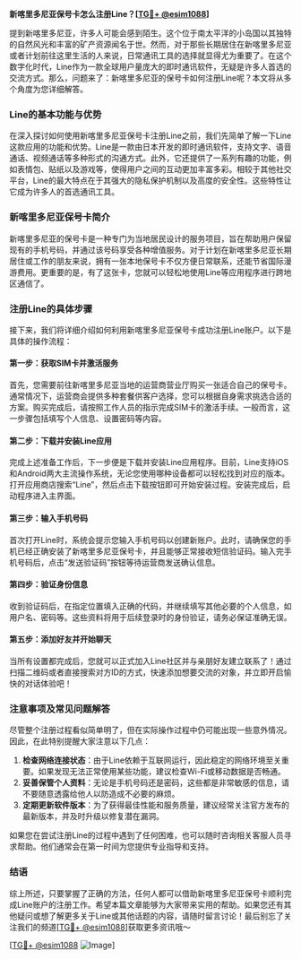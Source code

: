**新喀里多尼亚保号卡怎么注册Line？[[TG💪+ @esim1088](https://t.me/s/esim1088)]**

提到新喀里多尼亚，许多人可能会感到陌生。这个位于南太平洋的小岛国以其独特的自然风光和丰富的矿产资源闻名于世。然而，对于那些长期居住在新喀里多尼亚或者计划前往这里生活的人来说，日常通讯工具的选择就显得尤为重要了。在这个数字化时代，Line作为一款全球用户量庞大的即时通讯软件，无疑是许多人首选的交流方式。那么，问题来了：新喀里多尼亚的保号卡如何注册Line呢？本文将从多个角度为您详细解答。

### Line的基本功能与优势

在深入探讨如何使用新喀里多尼亚保号卡注册Line之前，我们先简单了解一下Line这款应用的功能和优势。Line是一款由日本开发的即时通讯软件，支持文字、语音通话、视频通话等多种形式的沟通方式。此外，它还提供了一系列有趣的功能，例如表情包、贴纸以及游戏等，使得用户之间的互动更加丰富多彩。相较于其他社交平台，Line的最大特点在于其强大的隐私保护机制以及高度的安全性。这些特性让它成为许多人的首选通讯工具。

### 新喀里多尼亚保号卡简介

新喀里多尼亚的保号卡是一种专门为当地居民设计的服务项目，旨在帮助用户保留现有的手机号码，并通过该号码享受各种增值服务。对于计划在新喀里多尼亚长期居住或工作的朋友来说，拥有一张本地保号卡不仅方便日常联系，还能节省国际漫游费用。更重要的是，有了这张卡，您就可以轻松地使用Line等应用程序进行跨地区通信了。

### 注册Line的具体步骤

接下来，我们将详细介绍如何利用新喀里多尼亚保号卡成功注册Line账户。以下是具体的操作流程：

#### 第一步：获取SIM卡并激活服务
首先，您需要前往新喀里多尼亚当地的运营商营业厅购买一张适合自己的保号卡。通常情况下，运营商会提供多种套餐供客户选择，您可以根据自身需求挑选合适的方案。购买完成后，请按照工作人员的指示完成SIM卡的激活手续。一般而言，这一步骤包括填写个人信息、设置密码等内容。

#### 第二步：下载并安装Line应用
完成上述准备工作后，下一步便是下载并安装Line应用程序。目前，Line支持iOS和Android两大主流操作系统，无论您使用哪种设备都可以轻松找到对应的版本。打开应用商店搜索“Line”，然后点击下载按钮即可开始安装过程。安装完成后，启动程序进入主界面。

#### 第三步：输入手机号码
首次打开Line时，系统会提示您输入手机号码以创建新账户。此时，请确保您的手机已经正确安装了新喀里多尼亚保号卡，并且能够正常接收短信验证码。输入完手机号码后，点击“发送验证码”按钮等待运营商发送确认信息。

#### 第四步：验证身份信息
收到验证码后，在指定位置填入正确的代码，并继续填写其他必要的个人信息，如用户名、密码等。这些资料将用于后续登录时的身份验证，请务必保证准确无误。

#### 第五步：添加好友并开始聊天
当所有设置都完成后，您就可以正式加入Line社区并与亲朋好友建立联系了！通过扫描二维码或者直接搜索对方ID的方式，快速添加想要交流的对象，并立即开启愉快的对话体验吧！

### 注意事项及常见问题解答

尽管整个注册过程看似简单明了，但在实际操作过程中仍可能出现一些意外情况。因此，在此特别提醒大家注意以下几点：

1. **检查网络连接状态**：由于Line依赖于互联网运行，因此稳定的网络环境至关重要。如果发现无法正常使用某些功能，建议检查Wi-Fi或移动数据是否畅通。
2. **妥善保管个人资料**：无论是手机号码还是密码，这些都是非常敏感的信息，请不要随意透露给他人以防造成不必要的麻烦。
3. **定期更新软件版本**：为了获得最佳性能和服务质量，建议经常关注官方发布的最新版本，并及时升级以修复潜在漏洞。

如果您在尝试注册Line的过程中遇到了任何困难，也可以随时咨询相关客服人员寻求帮助。他们通常会在第一时间为您提供专业指导和支持。

### 结语

综上所述，只要掌握了正确的方法，任何人都可以借助新喀里多尼亚保号卡顺利完成Line账户的注册工作。希望本篇文章能够为大家带来实用的帮助。如果您还有其他疑问或想了解更多关于Line或其他话题的内容，请随时留言讨论！最后别忘了关注我们的频道[[TG💪+ @esim1088](https://t.me/s/esim1088)]获取更多资讯哦～

[[TG💪+ @esim1088](https://t.me/s/esim1088) ![Image](https://i.postimg.cc/4NQfJmqS/Snipaste-2025-05-13-00-14-12.png)]